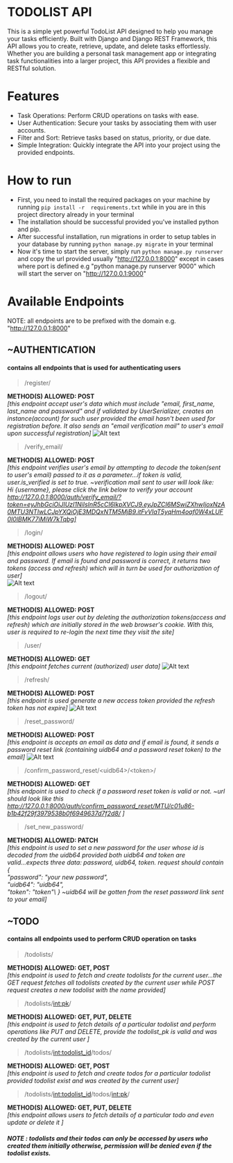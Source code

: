 # TODOLIST API
This is a simple yet powerful TodoList API designed to help you manage your tasks efficiently. Built with Django and Django REST Framework, this API allows you to create, retrieve, update, and delete tasks effortlessly. Whether you are building a personal task management app or integrating task functionalities into a larger project, this API provides a flexible and RESTful solution.


# Features
* Task Operations: Perform CRUD operations on tasks with ease.
* User Authentication: Secure your tasks by associating them with user accounts.
* Filter and Sort: Retrieve tasks based on status, priority, or due date.
* Simple Integration: Quickly integrate the API into your project using the provided endpoints.

# How to run
* First, you need to install the required packages on your machine by running `pip install -r  requirements.txt` while in you are in this project directory  already in your terminal
* The installation should be successful provided you've installed python and pip.
* After successful installation, run migrations in order to setup tables in your database by running `python manage.py migrate` in your terminal
* Now it's time to start the server, simply run `python manage.py runserver` and copy the url provided usually "http://127.0.0.1:8000" except in cases where port is defined e.g "python manage.py runserver 9000" which will start the server on "http://127.0.0.1:9000"

# Available Endpoints
NOTE: all endpoints are  to be prefixed with the domain e.g. "http://127.0.0.1:8000"
## ~AUTHENTICATION
#### contains all endpoints that is used for authenticating users
 > /register/ 

   **METHOD(S) ALLOWED: POST** \
    *[this endpoint accept user's data which must include "email, first_name, last_name and password" and if validated by UserSerializer, creates an instance(account) for such user provided the email hasn't been used for registration before. It also sends an "email verification mail" to user's email upon successful registration]*
    ![Alt text](todolist_register.jpg)
   

> /verify_email/

   **METHOD(S) ALLOWED: POST** \
   *[this endpoint verifies user's email by attempting to decode the token(sent to user's email) passed to it as a parameter...if token is valid, user.is_verified is set to true. ~verification mail sent to user will look like: \
   Hi {username}, please click the link below to verify your account
http://127.0.0.1:8000/auth/verify_email/?token=eyJhbGciOiJIUzI1NiIsInR5cCI6IkpXVCJ9.eyJpZCI6MSwiZXhwIjoxNzA0MTU3NTIwLCJpYXQiOjE3MDQxNTM5MjB9.itFvVIaT5yqHm4oaf0W4xLUF0I0lBMK77iMiW7kTqbg]*
> /login/

   **METHOD(S) ALLOWED: POST** \
   *[this endpoint allows users who have registered to login using their email and password. If email is found and password is correct, it returns two tokens (access and refresh) which will in turn be used for authorization of user]*\
   ![Alt text](todolist_login.jpg)
> /logout/
  
  **METHOD(S) ALLOWED: POST** \
   *[this endpoint logs user out by deleting the authorization tokens(access and refresh) which are initially stored in the web browser's cookie. With this, user is required to re-login the next time they visit the site]*
> /user/

  **METHOD(S) ALLOWED: GET** \
   *[this endpoint fetches current (authorized) user data]*
   ![Alt text](todolist_user.jpg)
> /refresh/

  **METHOD(S) ALLOWED: POST** \
   *[this endpoint is used generate a new access token provided the refresh token has not expire]*
   ![Alt text](todolist_refresh.jpg)
> /reset_password/

  **METHOD(S) ALLOWED: POST** \
   *[this endpoint is accepts an email as data and if email is found, it sends a password reset link (containing uidb64 and a password reset token) to the email]*
   ![Alt text](todolist_reset_password.jpg)
> /confirm_password_reset/\<uidb64>/\<token>/

  **METHOD(S) ALLOWED: GET** \
   *[this endpoint is used to check if a password reset token is valid or not. ~url should look like this http://127.0.0.1:8000/auth/confirm_password_reset/MTU/c01u86-b1b42f29f3979538b0f6949637d7f2d8/ ]*
> /set_new_password/

  **METHOD(S) ALLOWED: PATCH**  \
   *[this endpoint is used to set a new password for the user whose id is decoded from the uidb64 provided both uidb64 and token are valid...expects three data: password, uidb64, token. request should contain {\
    "password": "your new password",\
    "uidb64": "uidb64",\
    "token": "token"\ 
      } ~uidb64 will be gotten from the reset password link sent to your email]*

## ~TODO
#### contains all endpoints used to perform CRUD operation on tasks 
> /todolists/
  
  **METHOD(S) ALLOWED: GET, POST**  
  *[this endpoint is used to fetch and create todolists for the current user...the GET request fetches all todolists created by the current user while POST request creates a new todolist with the name provided]*
> /todolists/<int:pk>/

  **METHOD(S) ALLOWED: GET, PUT, DELETE**  
  *[this endpoint is used to fetch details of a particular todolist and perform operations like PUT and DELETE, provide the todolist_pk is valid and was created by the current user ]* 
> /todolists/<int:todolist_id>/todos/

  **METHOD(S) ALLOWED: GET, POST**  
  *[this endpoint is used to fetch and create todos for a particular todolist provided todolist exist and was created by the current user]*


> /todolists/<int:todolist_id>/todos/<int:pk>/

  **METHOD(S) ALLOWED: GET, PUT, DELETE**  
  *[this endpoint allows users to fetch details of a particular todo and even update or delete it  ]*
  
##### NOTE : todolists and their todos can only be accessed by users who created them initially otherwise, permission will be denied even if the todolist exists.